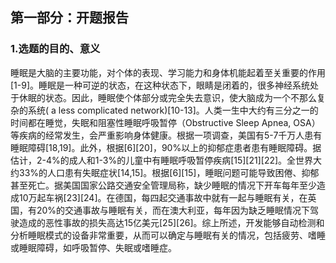 ## 第一部分：开题报告
### 1.选题的目的、意义
睡眠是大脑的主要功能，对个体的表现、学习能力和身体机能起着至关重要的作用[1-9]。睡眠是一种可逆的状态，在这种状态下，眼睛是闭着的，很多神经系统处于休眠的状态。因此，睡眠使个体部分或完全失去意识，使大脑成为一个不那么复杂的系统( a less complicated network)[10-13]。人类一生中大约有三分之一的时间都在睡觉，失眠和阻塞性睡眠呼吸暂停（Obstructive Sleep Apnea, OSA）等疾病的经常发生，会严重影响身体健康。根据一项调查，美国有5-7千万人患有睡眠障碍[18,19]。此外，根据[6][20]，90%以上的抑郁症患者患有睡眠障碍。据估计，2-4%的成人和1-3%的儿童中有睡眠呼吸暂停疾病[15][21][22]。全世界大约33%的人口患有失眠症状[14,15]。根据[6][15]，睡眠问题可能导致困倦、抑郁甚至死亡。据美国国家公路交通安全管理局称，缺少睡眠的情况下开车每年至少造成10万起车祸[23][24]。在德国，每四起交通事故中就有一起与睡眠有关，在英国，有20%的交通事故与睡眠有关，而在澳大利亚，每年因为缺乏睡眠情况下驾驶造成的恶性事故的损失高达15亿美元[25][26]。综上所述，开发能够自动检测和分析睡眠模式的设备非常重要，从而可以确定与睡眠有关的情况，包括疲劳、嗜睡或睡眠障碍，如呼吸暂停、失眠或嗜睡症。

## 